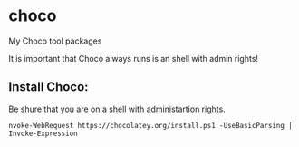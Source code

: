 # choco
My Choco tool packages

It is important that Choco always runs is an shell with admin rights!

## Install Choco: 

Be shure that you are on a shell with administartion rights.

`nvoke-WebRequest https://chocolatey.org/install.ps1 -UseBasicParsing | Invoke-Expression`
